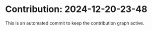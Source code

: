 # Contribution: 2024-12-20-23-48
This is an automated commit to keep the contribution graph active.
